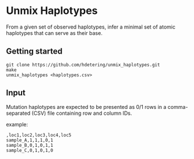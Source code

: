 # Unmix Haplotypes
From a given set of observed haplotypes, infer a minimal set of atomic haplotypes that can serve as their base.

## Getting started
```
git clone https://github.com/hdetering/unmix_haplotypes.git
make
unmix_haplotypes <haplotypes.csv>
```

## Input

Mutation haplotypes are expected to be presented as 0/1 rows in a comma-separated (CSV) file containing row and column IDs.

example:
```
,loc1,loc2,loc3,loc4,loc5
sample_A,1,1,1,0,1
sample_B,0,1,0,1,1
sample_C,0,1,0,1,0
```
